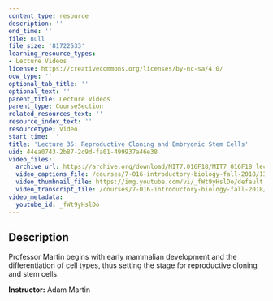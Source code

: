 ```yaml
---
content_type: resource
description: ''
end_time: ''
file: null
file_size: '81722533'
learning_resource_types:
- Lecture Videos
license: https://creativecommons.org/licenses/by-nc-sa/4.0/
ocw_type: ''
optional_tab_title: ''
optional_text: ''
parent_title: Lecture Videos
parent_type: CourseSection
related_resources_text: ''
resource_index_text: ''
resourcetype: Video
start_time: ''
title: 'Lecture 35: Reproductive Cloning and Embryonic Stem Cells'
uid: 44ea0743-2b87-2c9d-fa01-499937a46e38
video_files:
  archive_url: https://archive.org/download/MIT7.016F18/MIT7_016F18_lec35_300k.mp4
  video_captions_file: /courses/7-016-introductory-biology-fall-2018/13afdb8d89035e2b9847433ce8e012fe_fWt9yHslDo.vtt
  video_thumbnail_file: https://img.youtube.com/vi/_fWt9yHslDo/default.jpg
  video_transcript_file: /courses/7-016-introductory-biology-fall-2018/c11a76b467e0273daf134feedf20d34a_fWt9yHslDo.pdf
video_metadata:
  youtube_id: _fWt9yHslDo
---
```


Description
-----------

Professor Martin begins with early mammalian development and the differentiation of cell types, thus setting the stage for reproductive cloning and stem cells.

**Instructor:** Adam Martin

